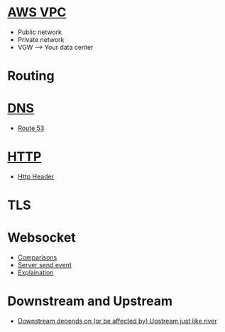# [AWS VPC](https://www.youtube.com/watch?v=t7keOHhYYE0)
* Public network
* Private network
* VGW --> Your data center

# Routing

# [DNS](https://en.wikipedia.org/wiki/Domain_Name_System)
* [Route 53](https://www.youtube.com/watch?v=e2xLV7pCOLI)

# [HTTP](https://en.wikipedia.org/wiki/Hypertext_Transfer_Protocol)
* [Http Header](https://www.youtube.com/watch?v=TNlcoYLIGFk)

# TLS

# Websocket
* [Comparisons](https://blog.stanko.io/do-you-really-need-websockets-343aed40aa9b)
* [Server send event](https://www.smashingmagazine.com/2018/02/sse-websockets-data-flow-http2/)
* [Explaination](https://github.com/facundofarias/awesome-websockets)

# Downstream and Upstream
* [Downstream depends on (or be affected by) Upstream just like river](https://stackoverflow.com/questions/18401861/upstream-and-downstream-definition)
